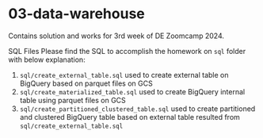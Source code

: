 # 03-data-warehouse
Contains solution and works for 3rd week of DE Zoomcamp 2024.

SQL Files
Please find the SQL to accomplish the homework on `sql` folder with below explanation:
1. `sql/create_external_table.sql` used to create external table on BigQuery based on parquet files on GCS
2. `sql/create_materialized_table.sql` used to create BigQuery internal table using parquet files on GCS
3. `sql/create_partitioned_clustered_table.sql` used to create partitioned and clustered BigQuery table based on external table resulted from `sql/create_external_table.sql`